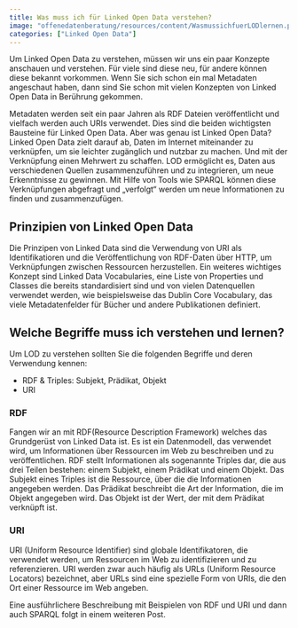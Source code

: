 ```yaml
---
title: Was muss ich für Linked Open Data verstehen?
image: "offenedatenberatung/resources/content/WasmussichfuerLODlernen.png"
categories: ["Linked Open Data"]
---
```


Um Linked Open Data zu verstehen, müssen wir uns ein paar Konzepte anschauen und verstehen. Für viele sind diese neu, für andere können diese bekannt vorkommen. Wenn Sie sich schon ein mal Metadaten angeschaut haben, dann sind Sie schon mit vielen Konzepten von Linked Open Data in Berührung gekommen.  
<!--more-->
Metadaten werden seit ein paar Jahren als RDF Dateien veröffentlicht und vielfach werden auch URIs verwendet. Dies sind die beiden wichtigsten Bausteine für Linked Open Data.
Aber was genau ist Linked Open Data?
Linked Open Data zielt darauf ab, Daten im Internet miteinander zu verknüpfen, um sie leichter zugänglich und nutzbar zu machen. Und mit der Verknüpfung einen Mehrwert zu schaffen.
LOD ermöglicht es, Daten aus verschiedenen Quellen zusammenzuführen und zu integrieren, um neue Erkenntnisse zu gewinnen.
Mit Hilfe von Tools wie SPARQL können diese Verknüpfungen abgefragt und „verfolgt“ werden um neue Informationen zu finden und zusammenzufügen. 

## Prinzipien von Linked Open Data

Die Prinzipen von Linked Data sind die Verwendung von URI als Identifikatioren und die Veröffentlichung von RDF-Daten über HTTP, um Verknüpfungen zwischen Ressourcen herzustellen.
Ein weiteres wichtiges Konzept sind Linked Data Vocabularies, eine Liste von Properties und Classes die bereits standardisiert sind und von vielen Datenquellen verwendet werden, wie beispielsweise das Dublin Core Vocabulary, das viele Metadatenfelder für Bücher und andere Publikationen definiert.

## Welche Begriffe muss ich verstehen und lernen?
Um LOD zu verstehen sollten Sie die folgenden Begriffe und deren Verwendung kennen:
- RDF & Triples: Subjekt, Prädikat, Objekt
- URI

### RDF
Fangen wir an mit RDF(Resource Description Framework) welches das Grundgerüst von Linked Data ist.
Es ist ein Datenmodell, das verwendet wird, um Informationen über Ressourcen im Web zu beschreiben und zu veröffentlichen.
RDF stellt Informationen als sogenannte Triples dar, die aus drei Teilen bestehen: einem Subjekt, einem Prädikat und einem Objekt.
Das Subjekt eines Triples ist die Ressource, über die die Informationen angegeben werden. Das Prädikat beschreibt die Art der Information, die im Objekt angegeben wird. Das Objekt ist der Wert, der mit dem Prädikat verknüpft ist. 

### URI
URI (Uniform Resource Identifier) sind globale Identifikatoren, die verwendet werden, um Ressourcen im Web zu identifizieren und zu referenzieren.
URI werden zwar auch häufig als URLs (Uniform Resource Locators) bezeichnet, aber URLs sind eine spezielle Form von URIs, die den Ort einer Ressource im Web angeben.

Eine ausführlichere Beschreibung mit Beispielen von RDF und URI und dann auch SPARQL folgt in einem weiteren Post.
